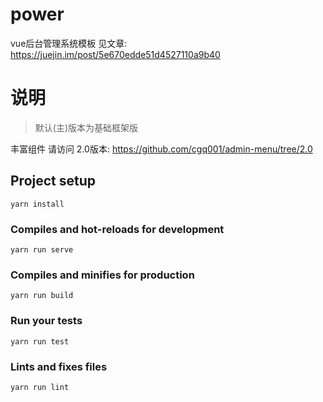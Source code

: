 # power
vue后台管理系统模板
见文章: https://juejin.im/post/5e670edde51d4527110a9b40

# 说明
>默认(主)版本为基础框架版

丰富组件 请访问 2.0版本: https://github.com/cgq001/admin-menu/tree/2.0


## Project setup
```
yarn install
```

### Compiles and hot-reloads for development
```
yarn run serve
```

### Compiles and minifies for production
```
yarn run build
```

### Run your tests
```
yarn run test
```

### Lints and fixes files
```
yarn run lint
```


